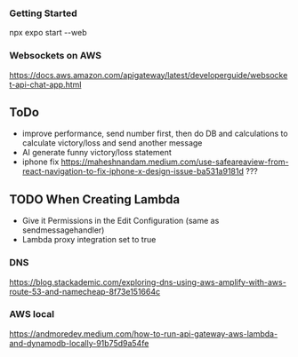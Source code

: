 ### Getting Started
npx expo start --web


### Websockets on AWS
https://docs.aws.amazon.com/apigateway/latest/developerguide/websocket-api-chat-app.html

## ToDo
 - improve performance, send number first, then do DB and calculations to calculate victory/loss and send another message
 - AI generate funny victory/loss statement
 - iphone fix https://maheshnandam.medium.com/use-safeareaview-from-react-navigation-to-fix-iphone-x-design-issue-ba531a9181d ???


## TODO When Creating Lambda
 - Give it Permissions in the Edit Configuration (same as sendmessagehandler)
 - Lambda proxy integration set to true


 ### DNS
 https://blog.stackademic.com/exploring-dns-using-aws-amplify-with-aws-route-53-and-namecheap-8f73e151664c

### AWS local
https://andmoredev.medium.com/how-to-run-api-gateway-aws-lambda-and-dynamodb-locally-91b75d9a54fe
